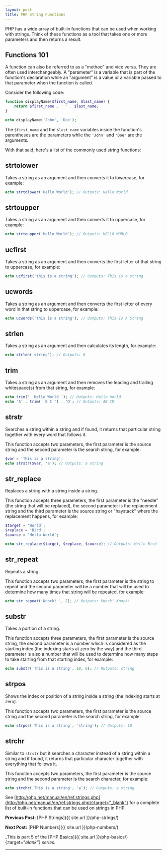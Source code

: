 ```yaml
---
layout: post
title: PHP String Functions
---
```


PHP has a wide array of built-in functions that can be used when working with strings. Think of these functions as a tool that takes one or more parameters and then returns a result.

## Functions 101

A function can also be referred to as a "method" and vice versa. They are often used interchangeably. A "parameter" is a variable that is part of the function's declaration while an "argument" is a value or a variable passed to that parameter when the function is called.

Consider the following code:

```php
function displayName($first_name, $last_name) {
    return $first_name . ' ' . $last_name;
}

echo displayName('John', 'Doe');
```

The `$first_name` and the `$last_name` variables inside the function's parentheses are the parameters while the `'John'` and `'Doe'` are the arguments.

With that said, here's a list of the commonly used string functions:

## strtolower

Takes a string as an argument and then converts it to lowercase, for example:

```php
echo strtolower('Hello World'); // Outputs: Hello World
```

## strtoupper

Takes a string as an argument and then converts it to uppercase, for example:

```php
echo strtoupper('Hello World'); // Outputs: HELLO WORLD
```

## ucfirst

Takes a string as an argument and then converts the first letter of that string to uppercase, for example: 

```php
echo ucfirst('this is a string'); // Outputs: This is a string
```

## ucwords

Takes a string as an argument and then converts the first letter of every word in that string to uppercase, for example:

```php
echo ucwords('this is a string'); // Outputs: This Is A String
```

## strlen

Takes a string as an argument and then calculates its length, for example:

```php
echo strlen('string'); // Outputs: 6
```

## trim

Takes a string as an argument and then removes the leading and trailing whitespace(s) from that string, for example:

```php
echo trim('  Hello World '); // Outputs: Hello World
echo 'A' . trim(' B C ') . 'D'; // Outputs: AB CD
```

## strstr

Searches a string within a string and if found, it returns that particular string together with every word that follows it.

This function accepts two parameters, the first parameter is the source string and the second parameter is the search string, for example:

```php
$var = 'This is a string';
echo strstr($var, 'a'); // Outputs: a string
```

## str_replace

Replaces a string with a string inside a string. 

This function accepts three parameters, the first parameter is the "needle" (the string that will be replaced), the second parameter is the replacement string and the third parameter is the source string or "haystack" where the replacement happens, for example:

```php
$target = 'World';
$replace = 'Bird';
$source = 'Hello World';

echo str_replace($target, $replace, $source); // Outputs: Hello Bird
```

## str_repeat

Repeats a string.

This function accepts two parameters, the first parameter is the string to repeat and the second parameter will be a number that will be used to determine how many times that string will be repeated, for example:

```php
echo str_repeat('Knock! ', 2); // Outputs: Knock! Knock!
```

## substr

Takes a portion of a string.

This function accepts three parameters, the first parameter is the source string, the second parameter is a number which is considered as the starting index (the indexing starts at zero by the way) and the third parameter is also a number that will be used to determine how many steps to take starting from that starting index, for example:

```php
echo substr('This is a string', 10, 6); // Outputs: string
```

## strpos

Shows the index or position of a string inside a string (the indexing starts at zero).

This function accepts two parameters, the first parameter is the source string and the second parameter is the search string, for example:

```php
echo strpos('This is a string', 'string'); // Outputs: 10
```

## strchr

Similar to `strstr` but it searches a character instead of a string within a string and if found, it returns that particular character together with everything that follows it.

This function accepts two parameters, the first parameter is the source string and the second parameter is the search character, for example:

```php
echo strchr('This is a string', 'a'); // Outputs: a string
```

See [http://php.net/manual/en/ref.strings.php](http://php.net/manual/en/ref.strings.php){:target="_blank"} for a complete list of built-in functions that can be used on strings in PHP.

**Previous Post:** [PHP Strings]({{ site.url }}/php-strings/)

**Next Post:** [PHP Numbers]({{ site.url }}/php-numbers/)

_This is part 5 of the [PHP Basics]({{ site.url }}/php-basics/){:target="_blank"} series._

---
